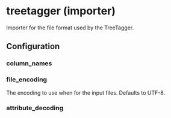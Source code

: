 # treetagger (importer)

Importer for the file format used by the TreeTagger.

## Configuration

###  column_names



###  file_encoding

The encoding to use when for the input files. Defaults to UTF-8.

###  attribute_decoding



